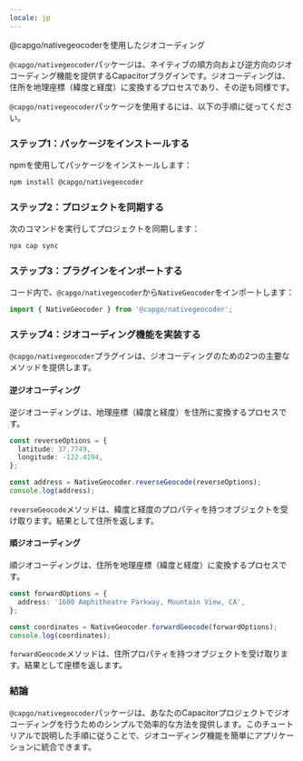 ```yaml
---
locale: jp
---
```


@capgo/nativegeocoderを使用したジオコーディング

`@capgo/nativegeocoder`パッケージは、ネイティブの順方向および逆方向のジオコーディング機能を提供するCapacitorプラグインです。ジオコーディングは、住所を地理座標（緯度と経度）に変換するプロセスであり、その逆も同様です。

`@capgo/nativegeocoder`パッケージを使用するには、以下の手順に従ってください。

### ステップ1：パッケージをインストールする

npmを使用してパッケージをインストールします：

```bash
npm install @capgo/nativegeocoder
```

### ステップ2：プロジェクトを同期する

次のコマンドを実行してプロジェクトを同期します：

```bash
npx cap sync
```

### ステップ3：プラグインをインポートする

コード内で、`@capgo/nativegeocoder`から`NativeGeocoder`をインポートします：

```javascript
import { NativeGeocoder } from '@capgo/nativegeocoder';
```

### ステップ4：ジオコーディング機能を実装する

`@capgo/nativegeocoder`プラグインは、ジオコーディングのための2つの主要なメソッドを提供します。

#### 逆ジオコーディング

逆ジオコーディングは、地理座標（緯度と経度）を住所に変換するプロセスです。

```typescript
const reverseOptions = {
  latitude: 37.7749,
  longitude: -122.4194,
};

const address = NativeGeocoder.reverseGeocode(reverseOptions);
console.log(address);
```

`reverseGeocode`メソッドは、緯度と経度のプロパティを持つオブジェクトを受け取ります。結果として住所を返します。

#### 順ジオコーディング

順ジオコーディングは、住所を地理座標（緯度と経度）に変換するプロセスです。

```typescript
const forwardOptions = {
  address: '1600 Amphitheatre Parkway, Mountain View, CA',
};

const coordinates = NativeGeocoder.forwardGeocode(forwardOptions);
console.log(coordinates);
```

`forwardGeocode`メソッドは、住所プロパティを持つオブジェクトを受け取ります。結果として座標を返します。

### 結論

`@capgo/nativegeocoder`パッケージは、あなたのCapacitorプロジェクトでジオコーディングを行うためのシンプルで効率的な方法を提供します。このチュートリアルで説明した手順に従うことで、ジオコーディング機能を簡単にアプリケーションに統合できます。
